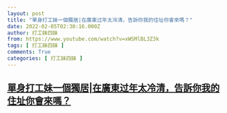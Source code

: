 ```yaml
---
layout: post
title: "單身打工妹一個獨居|在廣東过年太冷清，告訴你我的住址你會來嗎？"
date: 2022-02-05T02:30:16.000Z
author: 打工妹四妹
from: https://www.youtube.com/watch?v=xWSMlBL3Z3k
tags: [ 打工妹四妹 ]
comments: True
categories: [ 打工妹四妹 ]
---
```

<!--1644028216000-->
[單身打工妹一個獨居|在廣東过年太冷清，告訴你我的住址你會來嗎？](https://www.youtube.com/watch?v=xWSMlBL3Z3k)
------

<div>

</div>

